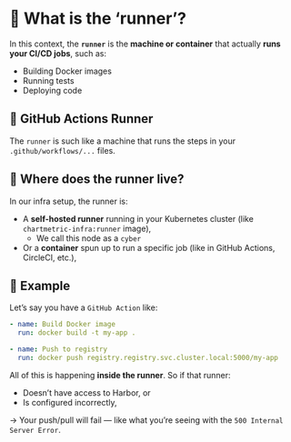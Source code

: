# 💚 What is the ‘**runner’**?

In this context, the **`runner`** is the **machine or container** that actually **runs your CI/CD jobs**, such as:

- Building Docker images
- Running tests
- Deploying code

## 💛 GitHub Actions Runner

The `runner` is such like a machine that runs the steps in your `.github/workflows/...` files.

## 💛 Where does the **runner** live?

In our infra setup, the runner is:

- A **self-hosted runner** running in your Kubernetes cluster (like `chartmetric-infra:runner` image),
    - We call this node as a `cyber`
- Or a **container** spun up to run a specific job (like in GitHub Actions, CircleCI, etc.),

## 💛 Example

Let’s say you have a `GitHub Action` like:

```yaml
- name: Build Docker image
  run: docker build -t my-app .

- name: Push to registry
  run: docker push registry.registry.svc.cluster.local:5000/my-app
```

All of this is happening **inside the runner**. So if that runner:

- Doesn’t have access to Harbor, or
- Is configured incorrectly,

→ Your push/pull will fail — like what you’re seeing with the `500 Internal Server Error`.

